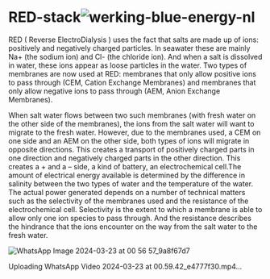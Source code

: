 # RED-stack![werking-blue-energy-nl](https://github.com/manoj4724/RED-stack/assets/65806100/57b9ac0d-c103-41f6-8899-6b8f0523d300)
RED ( Reverse ElectroDialysis ) uses the fact that salts are made up of ions: positively and negatively charged particles. In seawater these are mainly Na+ (the sodium ion) and Cl- (the chloride ion). And when a salt is dissolved in water, these ions appear as loose particles in the water. Two types of membranes are now used at RED: membranes that only allow positive ions to pass through (CEM, Cation Exchange Membranes) and membranes that only allow negative ions to pass through (AEM, Anion Exchange Membranes).

When salt water flows between two such membranes (with fresh water on the other side of the membranes), the ions from the salt water will want to migrate to the fresh water. However, due to the membranes used, a CEM on one side and an AEM on the other side, both types of ions will migrate in opposite directions. This creates a transport of positively charged parts in one direction and negatively charged parts in the other direction. This creates a + and a – side, a kind of battery, an electrochemical cell.The amount of electrical energy available is determined by the difference in salinity between the two types of water and the temperature of the water. The actual power generated depends on a number of technical matters such as the selectivity of the membranes used and the resistance of the electrochemical cell. Selectivity is the extent to which a membrane is able to allow only one ion species to pass through. And the resistance describes the hindrance that the ions encounter on the way from the salt water to the fresh water.

![WhatsApp Image 2024-03-23 at 00 56 57_9a8f67d7](https://github.com/manoj4724/RED-stack/assets/65806100/fd0134ca-6943-4b35-b437-4b9e2d42bb9a)


Uploading WhatsApp Video 2024-03-23 at 00.59.42_e4777f30.mp4…


